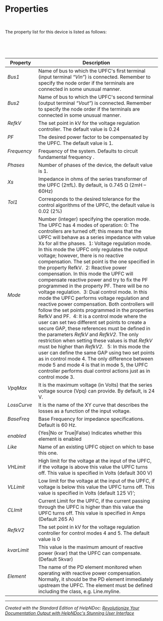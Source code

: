 # Properties

&nbsp;

The property list for this device is listed as follows:

&nbsp;

&nbsp;

| **Property** | **Description**&nbsp; |
| --- | --- |
| *Bus1* &nbsp; &nbsp; &nbsp; &nbsp; &nbsp; &nbsp; &nbsp; &nbsp; | Name of bus to which the UPFC's first terminal (input terminal *“Vin”*) is connected. Remember to specify the node order if the terminals are connected in some unusual manner.&nbsp; |
| *Bus2* &nbsp; &nbsp; &nbsp; &nbsp; &nbsp; &nbsp; &nbsp; | Name of bus to which the UPFC's second terminal (output terminal *“Vout”*) is connected. Remember to specify the node order if the terminals are connected in some unusual manner.&nbsp; |
| *RefkV*&nbsp; &nbsp; &nbsp; &nbsp; &nbsp; &nbsp; | The set point in kV for the voltage regulation controller. The default value is 0.24&nbsp; |
| *PF*&nbsp; &nbsp; &nbsp; &nbsp; &nbsp; &nbsp; &nbsp; &nbsp; &nbsp; &nbsp; | The desired power factor to be compensated by the UPFC. The default value is 1.&nbsp; |
| *Frequency*&nbsp; &nbsp; | Frequency of the system. Defaults to circuit fundamental frequency . |
| *Phases* &nbsp; &nbsp; &nbsp; &nbsp; &nbsp; | Number of phases of the device, the default value is 1.&nbsp; |
| *Xs* &nbsp; &nbsp; &nbsp; &nbsp; &nbsp; &nbsp; &nbsp; &nbsp; &nbsp; | Impedance in ohms of the series transformer of the UPFC (2πfL). By default, is 0.745 Ω (2mH – 60Hz)&nbsp; |
| *Tol1* &nbsp; &nbsp; &nbsp; &nbsp; &nbsp; &nbsp; &nbsp; | Corresponds to the desired tolerance for the control algorithms of the UPFC, the default value is 0.02 (2%)&nbsp; |
| *Mode* &nbsp; &nbsp; &nbsp; &nbsp; &nbsp; &nbsp; | Number (integer) specifying the operation mode. The UPFC has 4 modes of operation: 0: The controllers are turned off; this means that the UPFC will behave as a series impedance with value Xs for all the phases.&nbsp; 1: Voltage regulation mode. In this mode the UPFC only regulates the output voltage; however, there is no reactive compensation. The set point is the one specified in the property RefkV.&nbsp; 2: Reactive power compensation. In this mode the UPFC will compensate reactive power and try to fix the PF programmed in the property PF. There will be no voltage regulation.&nbsp; 3: Dual control mode. In this mode the UPFC performs voltage regulation and reactive power compensation. Both controllers will follow the set points programmed in the properties RefkV and PF.&nbsp; 4: It is a control mode where the user can set two different set points to create a secure GAP, these references must be defined in the parameters *RefkV* and *RefkV2*. The only restriction when setting these values is that *RefkV* must be higher than *RefkV2*. &nbsp; 5: In this mode the user can define the same GAP using two set points as in control mode 4. The only difference between mode 5 and mode 4 is that in mode 5, the UPFC controller performs dual control actions just as in control mode 3.&nbsp; |
| *VpqMax* &nbsp; &nbsp; &nbsp; &nbsp; | It is the maximum voltage (in Volts) that the series voltage source (Vpq) can provide. By default, is 24 V.&nbsp; |
| *LossCurve*&nbsp; &nbsp; | It is the name of the XY curve that describes the losses as a function of the input voltage.&nbsp; |
| *BaseFreq* &nbsp; &nbsp; | Base Frequency for impedance specifications. Default is 60 Hz.&nbsp; |
| *enabled* &nbsp; &nbsp; | {Yes\|No or True\|False} Indicates whether this element is enabled&nbsp; |
| *Like*&nbsp; &nbsp; &nbsp; &nbsp; &nbsp; &nbsp; &nbsp; | Name of an existing UPFC object on which to base this one.&nbsp; |
| *VHLimit*&nbsp; &nbsp; &nbsp; | High limit for the voltage at the input of the UPFC, if the voltage is above this value the UPFC turns off. This value is specified in Volts (default 300 V)&nbsp; |
| *VLLimit* &nbsp; &nbsp; &nbsp; | Low limit for the voltage at the input of the UPFC, if voltage is below this value the UPFC turns off. This value is specified in Volts (default 125 V)’;&nbsp; |
| *CLImit* &nbsp; &nbsp; &nbsp; &nbsp; | Current Limit for the UPFC, if the current passing through the UPFC is higher than this value the UPFC turns off. This value is specified in Amps (Default 265 A)&nbsp; |
| *RefkV2* &nbsp; &nbsp; &nbsp; &nbsp; &nbsp; | The set point in kV for the voltage regulation controller for control modes 4 and 5. The default value is 0&nbsp; |
| *kvarLimit* &nbsp; &nbsp; | This value is the maximum amount of reactive power (kvar) that the UPFC can compensate. (Default 5kvar)&nbsp; |
| *Element* &nbsp; &nbsp; &nbsp; | The name of the PD element monitored when operating with reactive power compensation. Normally, it should be the PD element immediately upstream the UPFC. The element must be defined including the class, e.g. Line.myline. |



***
_Created with the Standard Edition of HelpNDoc: [Revolutionize Your Documentation Output with HelpNDoc's Stunning User Interface](<https://www.helpndoc.com/feature-tour/stunning-user-interface/>)_
